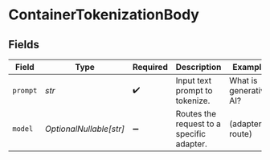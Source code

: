 # ContainerTokenizationBody


## Fields

| Field                                     | Type                                      | Required                                  | Description                               | Example                                   |
| ----------------------------------------- | ----------------------------------------- | ----------------------------------------- | ----------------------------------------- | ----------------------------------------- |
| `prompt`                                  | *str*                                     | :heavy_check_mark:                        | Input text prompt to tokenize.            | What is generative AI?                    |
| `model`                                   | *OptionalNullable[str]*                   | :heavy_minus_sign:                        | Routes the request to a specific adapter. | (adapter-route)                           |
